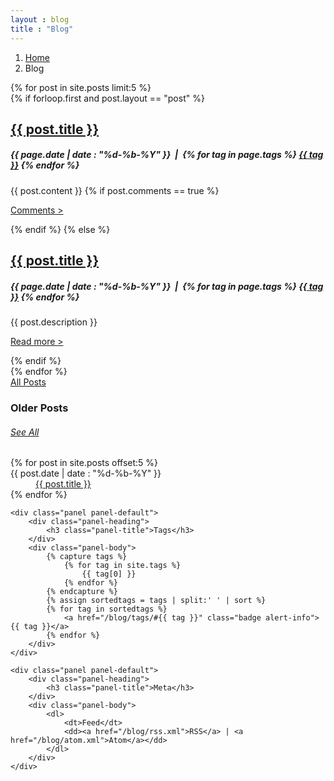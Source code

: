 ```yaml
---
layout : blog
title : "Blog"
---
```


<ol class="breadcrumb">
	<li><a href="/">Home</a></li>
	<li>Blog</li>
</ol>


<div class="col-xs-12 col-md-8 col-lg-9">
	<div class="post-list">
		{% for post in site.posts  limit:5 %}
			<div class="post-list-item">
				<article>
					{% if forloop.first and post.layout == "post" %}
						<h1><a href="{{ post.url }}">{{ post.title }}</a></h1>
						<h5><strong>{{ page.date | date : "%d-%b-%Y" }}</strong> &nbsp;|&nbsp;
							{% for tag in page.tags %}
								<a href="/blog/tags/#{{ tag }}" class="badge alert-info">{{ tag }}</a>
							{% endfor %}
						</h5>
						{{ post.content }}
						{% if post.comments == true %}
							<p><a href="{{ post.url }}">Comments &gt;</a></p>
						{% endif %}
					{% else %}
						<h2><a href="{{ post.url }}">{{ post.title }}</a></h2>
						<h5><strong>{{ page.date | date : "%d-%b-%Y" }}</strong> &nbsp;|&nbsp;
							{% for tag in page.tags %}
								<a href="/blog/tags/#{{ tag }}" class="badge alert-info">{{ tag }}</a>
							{% endfor %}
						</h5>
						<p>{{ post.description }}</p>
						<p><a href="{{ post.url }}">Read more &gt;</a></p>
					{% endif %}
				</article>
			</div>
		{% endfor %}
	</div>
	<div id="all-posts" class="well text-center">
		<a href="archive.html">All Posts</a>
	</div>
</div>

<div class="col-xs-12 col-md-4 col-lg-3">
	<div id="older-posts" class="panel panel-default">
		<div class="panel-heading clearfix">
			<h3 class="pull-left panel-title">Older Posts</h3>
			<h6 class="pull-right panel-title"><a href="/blog/archive/">See All</a></h6>
		</div>
		<div class="panel-body">
			<dl>
			{% for post in site.posts offset:5 %}
				<dt>{{ post.date | date : "%d-%b-%Y"  }}</dt>
				<dd><a class="postlink" href="{{ post.url }}">{{ post.title }}</a></dd>
			{% endfor %}
			</dl>
		</div>
	</div>
	
	<div class="panel panel-default">
		<div class="panel-heading">
			<h3 class="panel-title">Tags</h3>
		</div>
		<div class="panel-body">
			{% capture tags %}
				{% for tag in site.tags %}
					{{ tag[0] }}
				{% endfor %}
			{% endcapture %}
			{% assign sortedtags = tags | split:' ' | sort %}
			{% for tag in sortedtags %}
				<a href="/blog/tags/#{{ tag }}" class="badge alert-info">{{ tag }}</a>
			{% endfor %}
		</div>
	</div>
	
	<div class="panel panel-default">
		<div class="panel-heading">
			<h3 class="panel-title">Meta</h3>
		</div>
		<div class="panel-body">
			<dl>
				<dt>Feed</dt>
				<dd><a href="/blog/rss.xml">RSS</a> | <a href="/blog/atom.xml">Atom</a></dd>
			</dl>
		</div>
	</div>
</div>


